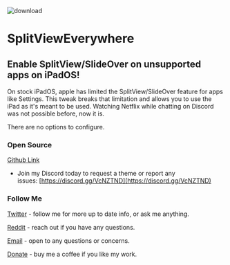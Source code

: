 ![download](https://i.ibb.co/gtpf74S/SVEVID.png)

# SplitViewEverywhere
## Enable SplitView/SlideOver on unsupported apps on iPadOS!

On stock iPadOS, apple has limited the SplitView/SlideOver feature for apps like Settings.
This tweak breaks that limitation and allows you to use the iPad as it's meant to be used.
Watching Netflix while chatting on Discord was not possible before, now it is.

There are no options to configure.

### Open Source
[Github Link](https://github.com/nahtedetihw/SplitViewEverywhere)

* Join my Discord today to request a theme or report any issues: [https://discord.gg/VcNZTND](https://discord.gg/VcNZTND)

### Follow Me
[Twitter](https://twitter.com/ethanwhited) - follow me for more up to date info, or ask me anything.

[Reddit](https://www.reddit.com/user/Nahtedetihw) - reach out if you have any questions.

[Email](mailto:ethanwhited2208@gmail.com) - open to any questions or concerns.

[Donate](https://paypal.me/nahtdetihw) - buy me a coffee if you like my work.
